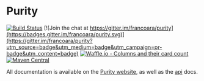 # Purity

[![Build Status](https://travis-ci.org/FrancoAra/purity.svg?branch=master)](https://travis-ci.org/FrancoAra/purity)
[![Join the chat at https://gitter.im/francoara/purity](https://badges.gitter.im/francoara/purity.svg)](https://gitter.im/francoara/purity?utm_source=badge&utm_medium=badge&utm_campaign=pr-badge&utm_content=badge)
[![Waffle.io - Columns and their card count](https://badge.waffle.io/FrancoAra/purity.svg?columns=backlog,in%20progress,review,done)](https://waffle.io/FrancoAra/purity)
[![Maven Central](https://img.shields.io/maven-central/v/com.francoara/purity-core_2.12.svg)](http://search.maven.org/#search|ga|1|com.francoara.purity)

All documentation is available on the [Purity website](http://francoara.github.io/purity/), as well as the [api](http://francoara.github.io/purity/api) docs.
